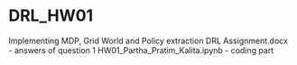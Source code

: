 # DRL_HW01
Implementing MDP, Grid World and Policy extraction
DRL Assignment.docx - answers of question 1
HW01_Partha_Pratim_Kalita.ipynb - coding part
